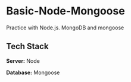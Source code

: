 
# Basic-Node-Mongoose
Practice with Node.js. MongoDB and mongoose

## Tech Stack

**Server:** Node

**Database:** Mongoose


  